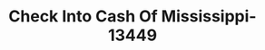 ---
f_zip-code: 39564
f_state-code: MS
title: Check Into Cash Of Mississippi-13449
f_phone: 228-872-5095
f_city-only: Ocean Springs
f_address: 3907 Bienville Blvd Ste 3 Ocean Springs
f_location-unique-id: '13449'
slug: check-into-cash-of-mississippi-13449
updated-on: '2024-05-30T13:46:58.046Z'
created-on: '2024-05-30T13:36:59.803Z'
published-on: '2024-05-30T13:54:32.469Z'
f_city-state: cms/city/ocean-springs-ms.md
f_company: cms/company/check-into-cash-of-mississippi.md
f_state: cms/state/mississippi.md
layout: '[payday-loan].html'
tags: payday-loan
---